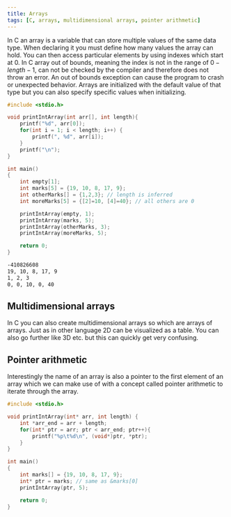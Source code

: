 ```yaml
---
title: Arrays
tags: [C, arrays, multidimensional arrays, pointer arithmetic]
---
```


In C an array is a variable that can store multiple values of the same data type. When declaring it you must define how many values the array can hold. You can then access particular elements by using indexes which start at 0. In C array out of bounds, meaning the index is not in the range of $0-length-1$, can not be checked by the compiler and therefore does not throw an error. An out of bounds exception can cause the program to crash or unexpected behavior. Arrays are initialized with the default value of that type but you can also specify specific values when initializing.

```c
#include <stdio.h>

void printIntArray(int arr[], int length){
    printf("%d", arr[0]);
    for(int i = 1; i < length; i++) {
        printf(", %d", arr[i]);
    }
    printf("\n");
}

int main()
{
    int empty[1];
    int marks[5] = {19, 10, 8, 17, 9};
    int otherMarks[] = {1,2,3}; // length is inferred
    int moreMarks[5] = {[2]=10, [4]=40}; // all others are 0

    printIntArray(empty, 1);
    printIntArray(marks, 5);
    printIntArray(otherMarks, 3);
    printIntArray(moreMarks, 5);

    return 0;
}
```

```bash title="Output"
-410826608
19, 10, 8, 17, 9
1, 2, 3
0, 0, 10, 0, 40
```

## Multidimensional arrays

In C you can also create multidimensional arrays so which are arrays of arrays. Just as in other language 2D can be visualized as a table. You can also go further like 3D etc. but this can quickly get very confusing.

## Pointer arithmetic

Interestingly the name of an array is also a pointer to the first element of an array which we can make use of with a concept called pointer arithmetic to iterate through the array.

```c
#include <stdio.h>

void printIntArray(int* arr, int length) {
    int *arr_end = arr + length;
    for(int* ptr = arr; ptr < arr_end; ptr++){
        printf("%p\t%d\n", (void*)ptr, *ptr);
    }
}

int main()
{
    int marks[] = {19, 10, 8, 17, 9};
    int* ptr = marks; // same as &marks[0]
    printIntArray(ptr, 5);

    return 0;
}
```
